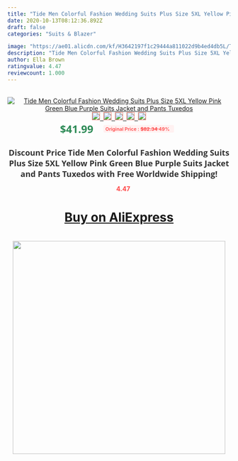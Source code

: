 ```yaml
---
title: "Tide Men Colorful Fashion Wedding Suits Plus Size 5XL Yellow Pink Green Blue Purple Suits Jacket and Pants Tuxedos"
date: 2020-10-13T08:12:36.892Z
draft: false
categories: "Suits & Blazer"

image: "https://ae01.alicdn.com/kf/H3642197f1c29444a811022d9b4ed4db5L/Tide-Men-Colorful-Fashion-Wedding-Suits-Plus-Size-5XL-Yellow-Pink-Green-Blue-Purple-Suits-Jacket.png_220x220.png"
description: "Tide Men Colorful Fashion Wedding Suits Plus Size 5XL Yellow Pink Green Blue Purple Suits Jacket and Pants Tuxedos"
author: Ella Brown
ratingvalue: 4.47
reviewcount: 1.000
---
```

<br>
<div style="text-align: center;">
<a href="https://s.click.aliexpress.com/e/_9J2T0Z" target="_blank" rel="nofollow noopener noreferrer"><img alt="Tide Men Colorful Fashion Wedding Suits Plus Size 5XL Yellow Pink Green Blue Purple Suits Jacket and Pants Tuxedos" class="magnifier-image" src="https://ae01.alicdn.com/kf/H3642197f1c29444a811022d9b4ed4db5L/Tide-Men-Colorful-Fashion-Wedding-Suits-Plus-Size-5XL-Yellow-Pink-Green-Blue-Purple-Suits-Jacket.png_220x220.png_640x640.jpg">
<br>
<img style="border:1px solid salmon" src="https://ae01.alicdn.com/kf/H3642197f1c29444a811022d9b4ed4db5L/Tide-Men-Colorful-Fashion-Wedding-Suits-Plus-Size-5XL-Yellow-Pink-Green-Blue-Purple-Suits-Jacket.png_120x120.jpg">&nbsp;&nbsp;<img style="border:1px solid salmon" src="https://ae01.alicdn.com/kf/HTB18ahPVSzqK1RjSZPcq6zTepXad/Tide-Men-Colorful-Fashion-Wedding-Suits-Plus-Size-5XL-Yellow-Pink-Green-Blue-Purple-Suits-Jacket.jpg_120x120.jpg">&nbsp;&nbsp;<img style="border:1px solid salmon" src="https://ae01.alicdn.com/kf/HTB12RGnVSzqK1RjSZFpq6ykSXXaC/Tide-Men-Colorful-Fashion-Wedding-Suits-Plus-Size-5XL-Yellow-Pink-Green-Blue-Purple-Suits-Jacket.jpg_120x120.jpg">&nbsp;&nbsp;<img style="border:1px solid salmon" src="https://ae01.alicdn.com/kf/HTB1WRKkVOrpK1RjSZFhq6xSdXXa7/Tide-Men-Colorful-Fashion-Wedding-Suits-Plus-Size-5XL-Yellow-Pink-Green-Blue-Purple-Suits-Jacket.jpg_120x120.jpg">&nbsp;&nbsp;<img style="border:1px solid salmon" src="https://ae01.alicdn.com/kf/HTB1gHlVoDZmx1VjSZFGq6yx2XXaR/Tide-Men-Colorful-Fashion-Wedding-Suits-Plus-Size-5XL-Yellow-Pink-Green-Blue-Purple-Suits-Jacket.jpg_120x120.jpg"></a></div><br0>
<div style="text-align: center;"><span style="background-color: white; border: 0px; box-sizing: border-box; color: seagreen; display: inline-block; font-family: &quot;open sans&quot; , &quot;arial&quot; , &quot;helvetica&quot; , sans-serif , &quot;heiti&quot;; font-size: 24px; font-stretch: inherit; font-weight: 700; line-height: inherit; margin: 0px 10px 0px 0px; padding: 0px; vertical-align: middle;">$41.99 </span>
<span style="background: rgb(255 , 241 , 241); border-radius: 3px; border: 0px; box-sizing: border-box; color: #ff4747; display: inline-block; font-family: inherit; font-size: 12px; font-stretch: inherit; font-style: inherit; font-variant: inherit; font-weight: 600; line-height: inherit; margin: 0px; padding: 2px 5px; transform: scale(0.9); vertical-align: middle;">Original Price : <b style="text-decoration: line-through;">$82.34 </b> 49%&nbsp;&nbsp;</span></div>
<h1 style="color: #333333; display: inline-block; font-family: &quot;open sans&quot; , &quot;arial&quot; , &quot;helvetica&quot; , sans-serif , &quot;heiti&quot;; font-size: 18px; font-stretch: inherit; font-weight: 700; text-align: center;">Discount Price Tide Men Colorful Fashion Wedding Suits Plus Size 5XL Yellow Pink Green Blue Purple Suits Jacket and Pants Tuxedos with Free Worldwide Shipping!</h1>
<div style="color: #ff4747; text-align: center;">
<img src="https://4.bp.blogspot.com/-M0ZcTcb-5uY/XleCXlxnR4I/AAAAAAAAAEc/OrjgMkXV1oMQFaCRZj5HQwOCBcu3w1FegCPcBGAYYCw/s1600/star.png" style="height: 15px;">&nbsp;<b>4.47</b></div>
<div class="button_cont" align="center"><a class="buynow_a" href="https://s.click.aliexpress.com/e/_9J2T0Z" target="_blank" rel="nofollow noopener noreferrer"><H1>Buy on AliExpress</H1></a></div><br>
<div class="separator" style="clear: both; text-align: center;">
<img src="https://lh3.googleusercontent.com/-pTy5HemUv9M/XlePHvY0dAI/AAAAAAAAAE4/0nX5iRUoIWY8eMW9Dpxeirr157OZliDIgCLcBGAsYHQ/s1600/badge.gif" width="480">
</div>
